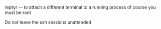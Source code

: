 reptyr -- to attach a different terminal to a running process
  of course you must be root
  
Do not leave the ssh sessions unattended
